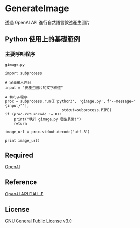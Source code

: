 # GenerateImage
透過 OpenAI API 進行自然語言敘述產生圖片

## Python 使用上的基礎範例
### 主要呼叫程序
`gimage.py` 

```
import subprocess

# 定義輸入內容
input = "要產生圖片的文字敘述"

# 執行子程序
proc = subprocess.run(['python3', 'gimage.py', f'--message="{input}"'],
                          stdout=subprocess.PIPE)
if (proc.returncode != 0):
    print("執行 gimage.py 發生異常!")
    return

image_url = proc.stdout.decode("utf-8")

print(image_url)
```

## Required
[OpenAI](https://pypi.org/project/openai/)

## Reference
[OpenAI API DALL·E](https://platform.openai.com/docs/guides/images)

## License
[GNU General Public License v3.0](https://www.gnu.org/licenses/gpl-3.0.en.html)
